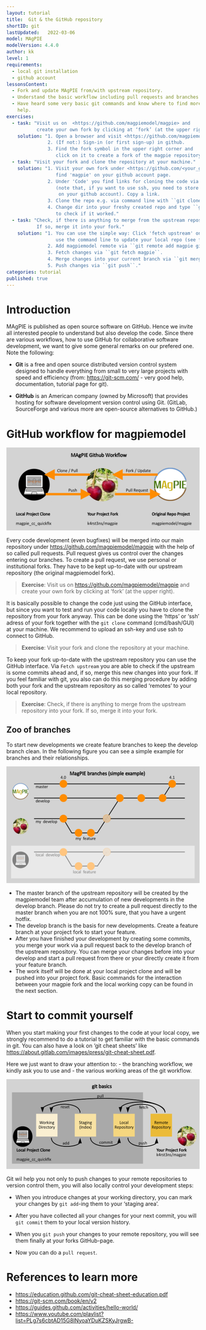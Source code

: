 ```yaml
---
layout: tutorial
title:  Git & the GitHub repository
shortID: git
lastUpdated:   2022-03-06
model: MAgPIE
modelVersion: 4.4.0
author: kk
level: 1
requirements:
  - local git installation
  - github account
lessonsContent:
  - Fork and update MAgPIE from/with upstream repository.
  - Understand the basic workflow including pull requests and branches.
  - Have heard some very basic git commands and know where to find more
    help.
exercises:
  - task: "Visit us on  <https://github.com/magpiemodel/magpie> and 
           create your own fork by clicking at ‘fork’ (at the upper right)."
    solution: "1. Open a browser and visit <https://github.com/magpiemodel/magpie>.
               2. (If not:) Sign-in (or first sign-up) in github.
               3. Find the fork symbol in the upper right corner and 
                  click on it to create a fork of the magpie repository on your on account."
  - task: "Visit your fork and clone the repository at your machine."
    solution: "1. Visit your own fork under <https://github.com/<your_github_account>/magpie> or
                  find 'magpie' on your github account page.
               2. Under 'Code' you find links for cloning the code via ssh or https 
                  (note that, if yu want to use ssh, you need to store a ssh-key 
                   on your github account). Copy a link.
               3. Clone the repo e.g. via command line with ``git clone <copied_link>``.
               4. Change dir into your freshy created repo and type ``git status`` 
                  to check if it worked."
  - task: "Check, if there is anything to merge from the upstream repository into your fork. 
           If so, merge it into your fork."
    solution: "1. You can use the simple way: Click 'fetch upstream' on the github page or
                  use the command line to update your local repo (see following instructions).
               2. Add magpiemodel remote via ``git remote add magpie git@github.com:magpiemodel/magpie.git``.
               3. Fetch changes via ``git fetch magpie``.
               4. Merge changes into your current branch via ``git merge magpie/<branch>``.
               5. Push changes via ``git push``."
categories: tutorial
published: true
---
```


# Introduction

MAgPIE is published as open source software on GitHub. Hence we invite
all interested people to understand but also develop the code. Since
there are various workflows, how to use GitHub for collaborative
software development, we want to give some general remarks on our
prefered one. Note the following:

  - **Git** is a free and open source distributed version control system
    designed to handle everything from small to very large projects with
    speed and efficiency (from: <https://git-scm.com/> - very good help,
    documentation, tutorial page for git).

  - **GitHub** is an American company (owned by Microsoft) that provides
    hosting for software development version control using Git. (GitLab,
    SourceForge and various more are open-source alternatives to
    GitHub.)

# GitHub workflow for magpiemodel

![GitHub workflow](../assets/img/github_workflow.png)

Every code development (even bugfixes) will be merged into our main
repository under <https://github.com/magpiemodel/magpie> with the help
of so called pull requests. Pull request gives us control over the
changes entering our branches. To create a pull request, we use personal
or institutional forks. They have to be kept up-to-date with our
upstream repository (the original magpiemodel fork).

> **Exercise**: Visit us on <https://github.com/magpiemodel/magpie> and
> create your own fork by clicking at ‘fork’ (at the upper right).

It is basically possible to change the code just using the GitHub
interface, but since you want to test and run your code locally you have
to clone the repository from your fork anyway. This can be done using
the ‘https’ or ‘ssh’ adress of your fork together with the `git clone`
command (cmd/bash/GUI) at your machine. We recommend to upload an
ssh-key and use ssh to connect to GitHub.

> **Exercise**: Visit your fork and clone the repository at your
> machine.

To keep your fork up-to-date with the upstream repository you can use
the GitHub interface. Via `Fetch upstream` you are able to check if the
upstream is some commits ahead and, if so, merge this new changes into
your fork. If you feel familiar with git, you also can do this merging
procedure by adding both your fork and the upstream repository as so
called ‘remotes’ to your local repository.

> **Exercise**: Check, if there is anything to merge from the upstream
> repository into your fork. If so, merge it into your fork.

## Zoo of branches

To start new developments we create feature branches to keep the develop
branch clean. In the following figure you can see a simple example for
branches and their relationships.

![Git Branches](../assets/img/git_branches.png)

  - The master branch of the upstream repository will be created by the
    magpiemodel team after accumulation of new developments in the
    develop branch. Please do not try to create a pull request directly
    to the master branch when you are not 100% sure, that you have a
    urgent hotfix.
  - The develop branch is the basis for new developments. Create a
    feature branch at your project fork to start your feature.
  - After you have finished your development by creating some commits,
    you merge your work via a pull request back to the develop branch of
    the upstream repository. You can merge your changes before into your
    develop and start a pull request from there or your directly create
    it from your feature branch.
  - The work itself will be done at your local project clone and will be
    pushed into your project fork. Basic commands for the interaction
    between your magpie fork and the local working copy can be found in
    the next section.

# Start to commit yourself

When you start making your first changes to the code at your local copy,
we strongly recommend to do a tutorial to get familiar with the basic
commands in git. You can also have a look on ‘git cheat sheets’ like
<https://about.gitlab.com/images/press/git-cheat-sheet.pdf>.

Here we just want to draw your attention to: - the branching workflow,
we kindly ask you to use and - the various working areas of the git
workflow.

![Git basics](../assets/img/git_basics.png)

Git wil help you not only to push changes to your remote repositories to
version control them, you will also locally control your development
steps:

  - When you introduce changes at your working directory, you can mark
    your changes by `git add`-ing them to your ‘staging area’.

  - After you have collected all your changes for your next commit, you
    will `git commit` them to your local version history.

  - When you `git push` your changes to your remote repository, you will
    see them finally at your forks GitHub-page.

  - Now you can do a `pull request`.

# References to learn more

  - <https://education.github.com/git-cheat-sheet-education.pdf>
  - <https://git-scm.com/book/en/v2>
  - <https://guides.github.com/activities/hello-world/>
  - <https://www.youtube.com/playlist?list=PLg7s6cbtAD15G8lNyoaYDuKZSKyJrgwB->

